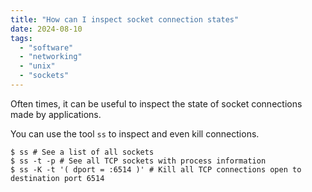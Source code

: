 ```yaml
---
title: "How can I inspect socket connection states"
date: 2024-08-10
tags:
  - "software"
  - "networking"
  - "unix"
  - "sockets"
---
```


Often times, it can be useful to inspect the state of socket connections made by applications.

You can use the tool `ss` to inspect and even kill connections.

```console
$ ss # See a list of all sockets
$ ss -t -p # See all TCP sockets with process information
$ ss -K -t '( dport = :6514 )' # Kill all TCP connections open to destination port 6514
```